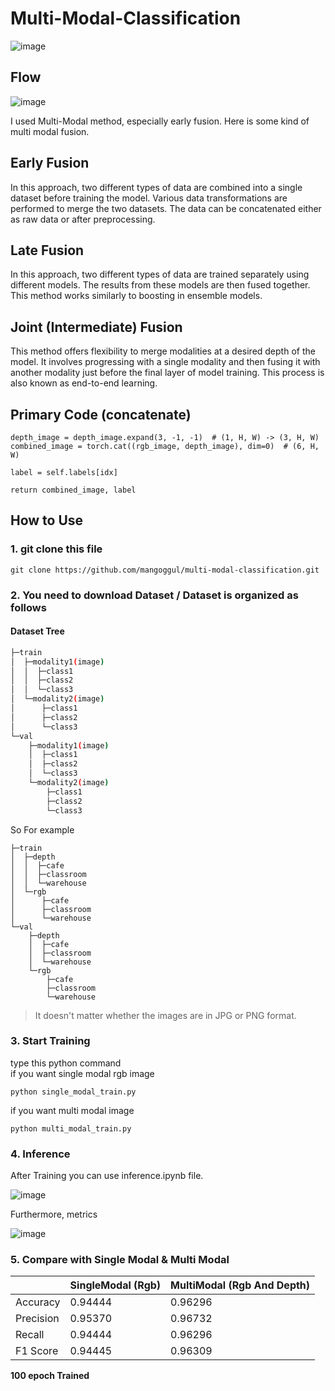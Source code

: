 # Multi-Modal-Classification
![image](https://github.com/user-attachments/assets/2a0276c8-2f62-4101-9bba-d0b26cff1a5b)


## Flow
![image](https://blog.roboflow.com/content/images/2024/04/image-1203.webp)

I used Multi-Modal method, especially early fusion. 
Here is some kind of 
multi modal fusion. 
## Early Fusion
In this approach, two different types of data are combined into a single dataset before training the model. Various data transformations are performed to merge the two datasets. The data can be concatenated either as raw data or after preprocessing.

## Late Fusion
In this approach, two different types of data are trained separately using different models. The results from these models are then fused together. This method works similarly to boosting in ensemble models.

## Joint (Intermediate) Fusion
This method offers flexibility to merge modalities at a desired depth of the model. It involves progressing with a single modality and then fusing it with another modality just before the final layer of model training. This process is also known as end-to-end learning. 

## Primary Code (concatenate)


```
depth_image = depth_image.expand(3, -1, -1)  # (1, H, W) -> (3, H, W)
combined_image = torch.cat((rgb_image, depth_image), dim=0)  # (6, H, W)
        
label = self.labels[idx]
        
return combined_image, label
```


## How to Use
### 1. git clone this file 

    
```
git clone https://github.com/mangoggul/multi-modal-classification.git
```

### 2. You need to download Dataset / Dataset is organized as follows

#### Dataset Tree

```bash
├─train
│  ├─modality1(image)
│  │  ├─class1
│  │  ├─class2
│  │  └─class3
│  └─modality2(image)
│      ├─class1
│      ├─class2
│      └─class3
└─val
    ├─modality1(image)
    │  ├─class1
    │  ├─class2
    │  └─class3
    └─modality2(image)
        ├─class1
        ├─class2
        └─class3
``` 
So For example 
```
├─train
│  ├─depth
│  │  ├─cafe
│  │  ├─classroom
│  │  └─warehouse
│  └─rgb
│      ├─cafe
│      ├─classroom
│      └─warehouse
└─val
    ├─depth
    │  ├─cafe
    │  ├─classroom
    │  └─warehouse
    └─rgb
        ├─cafe
        ├─classroom
        └─warehouse
``` 


> It doesn't matter whether the images are in JPG or PNG format.

### 3. Start Training
type this python command
<br/>
if you want single modal rgb image
```
python single_modal_train.py
```
if you want multi modal image
```
python multi_modal_train.py
```



### 4. Inference 
After Training you can use inference.ipynb file. 

![image](https://github.com/user-attachments/assets/da8e245f-86ff-4130-9183-f14ba6cf3c5f)

Furthermore, metrics

![image](https://github.com/user-attachments/assets/f00f8fec-b42f-45c1-a16f-9965652c0d12)

### 5. Compare with Single Modal & Multi Modal


|  | SingleModal (Rgb)| MultiModal (Rgb And Depth) |
| --- | --- | --- |
| Accuracy | 0.94444 | 0.96296 |
| Precision | 0.95370 | 0.96732 |
| Recall | 0.94444 | 0.96296 |
| F1 Score | 0.94445 | 0.96309 |

**100 epoch Trained**


